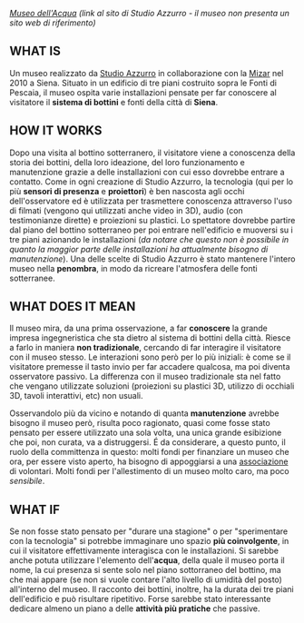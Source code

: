 [_Museo dell'Acqua_](http://www.studioazzurro.com/index.php?com_works=&view=detail&work_id=93&option=com_works&Itemid=27&lang=it)
_(link al sito di Studio Azzurro - il museo non presenta un sito web di riferimento)_

## WHAT IS

Un museo realizzato da [Studio Azzurro]( http://www.studioazzurro.com/index.php) in collaborazione con la [Mizar](http://www.mizarlab.it/) nel 2010 a Siena. Situato in un edificio di tre piani costruito sopra le Fonti di Pescaia, il museo ospita varie installazioni pensate per far conoscere al visitatore il **sistema di bottini** e fonti della città di **Siena**.

## HOW IT WORKS

Dopo una visita al bottino sotterranero, il visitatore viene a conoscenza della storia dei bottini, della loro ideazione, del loro funzionamento e manutenzione grazie a delle installazioni con cui esso dovrebbe entrare a contatto. Come in ogni creazione di Studio Azzurro, la tecnologia (qui per lo più **sensori di presenza** e **proiettori**) è ben nascosta agli occhi dell'osservatore ed è utilizzata per trasmettere conoscenza attraverso l'uso di filmati (vengono qui utilizzati anche video in 3D), audio (con testimonianze dirette) e proiezioni su plastici. Lo spettatore dovrebbe partire dal piano del bottino sotterraneo per poi entrare nell'edificio e muoversi su i tre piani azionando le installazioni (_da notare che questo non è possibile in quanto la maggior parte delle installazioni ha attualmente bisogno di manutenzione_). Una delle scelte di Studio Azzurro è stato mantenere l'intero museo nella **penombra**, in modo da ricreare l'atmosfera delle fonti sotterranee.


## WHAT DOES IT MEAN

Il museo mira, da una prima osservazione, a far **conoscere** la grande impresa ingegneristica che sta dietro al sistema di bottini della città. Riesce a farlo in maniera **non tradizionale**, cercando di far interagire il visitatore con il museo stesso. Le interazioni sono però per lo più iniziali: è come se il visitatore premesse il tasto invio per far accadere qualcosa, ma poi diventa osservatore passivo. La differenza con il museo tradizionale sta nel fatto che vengano utilizzate soluzioni (proiezioni su plastici 3D, utilizzo di occhiali 3D, tavoli interattivi, etc) non usuali.

Osservandolo più da vicino e notando di quanta **manutenzione** avrebbe bisogno il museo però, risulta poco ragionato, quasi come fosse stato pensato per essere utilizzato una sola volta, una unica grande esibizione che poi, non curata, va a distruggersi. É da considerare, a questo punto, il ruolo della committenza in questo: molti fondi per finanziare un museo che ora, per essere visto aperto, ha bisogno di appoggiarsi a una [associazione](http://www.ladianasiena.it/luoghi.php?target=museo) di volontari. Molti fondi per l'allestimento di un museo molto caro, ma poco _sensibile_.

## WHAT IF

Se non fosse stato pensato per "durare una stagione" o per "sperimentare con la tecnologia" si potrebbe immaginare uno spazio **più coinvolgente**, in cui il visitatore effettivamente interagisca con le installazioni. Si sarebbe anche potuta utilizzare l'elemento dell'**acqua**, della quale il museo porta il nome, la cui presenza si sente solo nel piano sottorraneo del bottino, ma che mai appare (se non si vuole contare l'alto livello di umidità del posto) all'interno del museo.
Il racconto dei bottini, inoltre, ha la durata dei tre piani dell'edificio e può risultare ripetitivo. Forse sarebbe stato interessante dedicare almeno un piano a delle **attività più pratiche** che passive.
